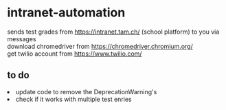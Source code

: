 # intranet-automation
sends test grades from https://intranet.tam.ch/ (school platform) to you via messages <br>
download chromedriver from https://chromedriver.chromium.org/<br>
get twilio account from https://www.twilio.com/<br>

<h2>to do </h2>
<li> update code to remove the DeprecationWarning's
<li> check if it works with multiple test enries







